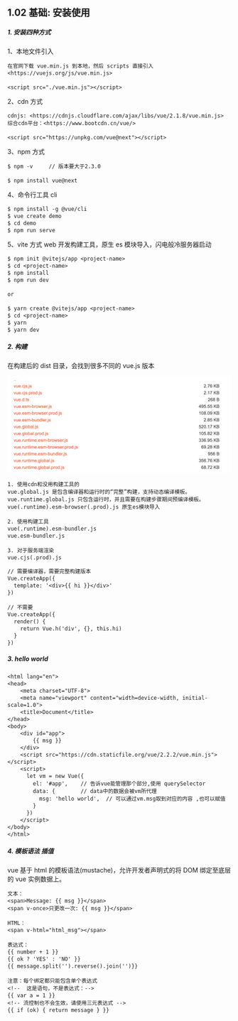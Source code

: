 ## 1.02 基础: 安装使用

##### 1. 安装四种方式

1、本地文件引入

```
在官网下载 vue.min.js 到本地，然后 scripts 直接引入
<https://vuejs.org/js/vue.min.js>

<script src="./vue.min.js"></script>
```

2、cdn 方式

```
cdnjs: <https://cdnjs.cloudflare.com/ajax/libs/vue/2.1.8/vue.min.js>
综合cdn平台：<https://www.bootcdn.cn/vue/>

<script src="https://unpkg.com/vue@next"></script>
```

3、npm 方式

```
$ npm -v     // 版本要大于2.3.0

$ npm install vue@next
```

4、命令行工具 cli

```
$ npm install -g @vue/cli
$ vue create demo
$ cd demo
$ npm run serve
```

5、vite 方式
web 开发构建工具，原生 es 模块导入，闪电般冷服务器启动

```
$ npm init @vitejs/app <project-name>
$ cd <project-name>
$ npm install
$ npm run dev

or

$ yarn create @vitejs/app <project-name>
$ cd <project-name>
$ yarn
$ yarn dev
```

##### 2. 构建

在构建后的 dist 目录，会找到很多不同的 vue.js 版本

![](../_static/c04_01_02-1.png)

```
1. 使用cdn和没用构建工具的
vue.global.js 是包含编译器和运行时的“完整”构建，支持动态编译模板。
vue.runtime.global.js 只包含运行时，并且需要在构建步骤期间预编译模板。
vue(.runtime).esm-browser(.prod).js 原生es模块导入

2. 使用构建工具
vue(.runtime).esm-bundler.js
vue.esm-bundler.js

3. 对于服务端渲染
vue.cjs(.prod).js

```

```
// 需要编译器，需要完整构建版本
Vue.createApp({
  template: '<div>{{ hi }}</div>'
})

// 不需要
Vue.createApp({
  render() {
    return Vue.h('div', {}, this.hi)
  }
})
```

##### 3. hello world

```
<html lang="en">
<head>
    <meta charset="UTF-8">
    <meta name="viewport" content="width=device-width, initial-scale=1.0">
    <title>Document</title>
</head>
<body>
    <div id="app">
        {{ msg }}
    </div>
    <script src="https://cdn.staticfile.org/vue/2.2.2/vue.min.js"></script>
    <script>
      let vm = new Vue({
        el: '#app',    // 告诉vue能管理那个部分,使用 querySelector
        data: {        // data中的数据会被vm所代理
          msg: 'hello world',  // 可以通过vm.msg取到对应的内容 ,也可以赋值
        }
      })
    </script>
</body>
</html>
```

##### 4. 模板语法 插值

vue 基于 html 的模板语法(mustache)，允许开发者声明式的将 DOM 绑定至底层的 vue 实例数据上。

```
文本：
<span>Message: {{ msg }}</span>
<span v-once>只更改一次: {{ msg }}</span>

HTML：
<span v-html="html_msg"></span>

表达式：
{{ number + 1 }}
{{ ok ? 'YES' : 'NO' }}
{{ message.split('').reverse().join('')}}

注意：每个绑定都只能包含单个表达式
<!--  这是语句，不是表达式：-->
{{ var a = 1 }}
<!-- 流控制也不会生效，请使用三元表达式 -->
{{ if (ok) { return message } }}
```
